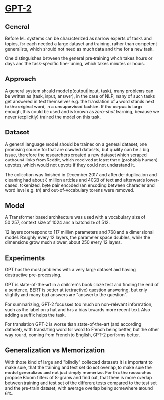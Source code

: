 # [GPT-2](https://cdn.openai.com/better-language-models/language_models_are_unsupervised_multitask_learners.pdf)
## General
Before ML systems can be characterized as narrow experts of tasks and topics, for each needed a large dataset and training, rather than competent generalists, which should not need as much data and time for a new task.

One distinguishes between the general pre-training which takes hours or days and the task-specific fine-tuning, which takes minutes or hours.
## Approach
A general system should model p(output|input, task), many problems can be written as (task, input, answer), in the case of NLP, many of such tasks get answered in text themselves e.g. the translation of a word stands next to the original word, in a unsupervised fashion. If the corpus is large enough, this could be used and is known as *zero-shot* learning, because we never (explicitly) trained the model on this task.
## Dataset
A general language model should be trained on a general dataset, one promising source for that are crawled datasets, but quality can be a big issue, therefore the researchers created a new dataset which scraped outbound links from Reddit, which received at least three (probably human) upvotes, which would not upvote if they could not understand it.

The collection was finished in December 2017 and after de-duplication and cleaning had about 8 million articles and 40GB of text and afterwards lower-cased, tokenized, byte pair encoded (an encoding between character and word level e.g. *th*) and out-of-vocabulary tokens were removed.

## Model
A Transformer based architecture was used with a vocabulary size of 50'257, context size of 1024 and a batchsize of 512.

12 layers correspond to 117 million parameters and 768 and a dimensional model. Roughly every 12 layers, the parameter space doubles, while the dimensions grow much slower, about 250 every 12 layers.
## Experiments
GPT has the most problems with a very large dataset and having destructive pre-processing.

GPT is state-of-the-art in a children's book cloze test and finding the end of a sentence, BERT is better at (extractive) question answering, but only slightly and many bad answers are "answer to the question".

For summarizing, GPT-2 focusses too much on non-relevant information, such as the label on a hat and has a bias towards more recent text. Also adding a suffix helps the task.

For translation GPT-2 is worse than state-of-the-art (and according dataset), with translating word for word to French being better, but the other way round, coming from French to English, GPT-2 performs better.

## Generalization vs Memorization
With those kind of large and "blindly" collected datasets it is important to make sure, that the training and test set do not overlap, to make sure the model generalizes and not just simply memorize. For this the researches propose Bloom filters of 8-grams and find out, that there is more overlap between training and test set of the different tests compared to the test set and the pre-train dataset, with average overlap being somewhere around 6%.